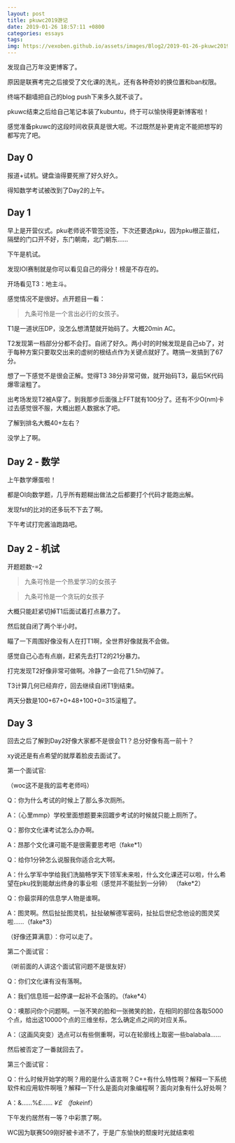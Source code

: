 ```yaml
---
layout: post
title: pkuwc2019游记
date: 2019-01-26 18:57:11 +0800
categories: essays
tags: 
img: https://vexoben.github.io/assets/images/Blog2/2019-01-26-pkuwc2019游记.png
---
```


发现自己万年没更博客了。

原因是联赛考完之后接受了文化课的洗礼，还有各种奇妙的换位置和ban权限。

终端不翻墙把自己的blog push下来多久就不谈了。

pkuwc结束之后给自己笔记本装了kubuntu，终于可以愉快得更新博客啦！

感觉准备pkuwc的这段时间收获真是很大呢。不过既然是补更肯定不能把想写的都写完了吧。

## **Day 0**

报道+试机。键盘油得要死擦了好久好久。

得知数学考试被改到了Day2的上午。

## **Day 1**

早上是开营仪式。pku老师说不管签没签，下次还要选pku，因为pku根正苗红，隔壁的门口开不好，东门朝南，北门朝东……

下午是机试。

发现IOI赛制就是你可以看见自己的得分！榜是不存在的。

开场看见T3：地主斗。

感觉情况不是很好。点开题目一看：

> 九条可怜是一个言出必行的女孩子。

T1是一道状压DP，没怎么想清楚就开始码了。大概20min AC。

T2发现第一档部分分都不会打。自闭了好久。两小时的时候发现是自己sb了，对于每种方案只要取交出来的虚树的根结点作为关键点就好了。瞎搞一发搞到了67分。

想了一下感觉不是很会正解。觉得T3 38分非常可做，就开始码T3，最后5K代码爆零滚粗了。

出考场发现T2被A穿了。到我那步后面强上FFT就有100分了。还有不少O(nm)卡过去感觉很不服，大概出题人数据水了吧。

了解到排名大概40+左右？

没学上了啊。

## **Day 2 - 数学**

上午数学爆蛋啦！

都是OI向数学题，几乎所有题糊出做法之后都要打个代码才能跑出解。

发现fst的比对的还多玩不下去了啊。

下午考试打完酱油跑路吧。

## **Day 2 - 机试**

开题题数-=2

> 九条可怜是一个热爱学习的女孩子

> 九条可怜是一个贪玩的女孩子

大概只能赶紧切掉T1后面试着打点暴力了。

然后就自闭了两个半小时。

瞄了一下周围好像没有人在打T1啊，全世界好像就我不会做。

感觉自己心态有点崩，赶紧先去打T2的21分暴力。

打完发现T2好像非常可做啊。冷静了一会花了1.5h切掉了。

T3计算几何已经弃疗，回去继续自闭T1到结束。

两天分数是100+67+0+48+100+0=315滚粗了。

## **Day 3**

回去之后了解到Day2好像大家都不是很会T1？总分好像有高一前十？

xy说还是有点希望的就厚着脸皮去面试了。

第一个面试官:

（woc这不是我的监考老师吗）

Q：你为什么考试的时候上了那么多次厕所。

A：（心里mmp）学校里面想题要来回踱步考试的时候就只能上厕所了。

Q：那你文化课考试怎么办办啊。

A：昂那个文化课可能不是很需要思考吧（fake*1）

Q：给你1分钟怎么说服我你适合北大啊。

A：什么学军中学给我们洗脑畅学天下领军未来啦，什么文化课还可以啦，什么希望在pku找到能献出终身的事业啦（感觉并不能扯到一分钟） （fake*2）

Q：你最崇拜的信息学人物是谁啊。

A：图灵啊。然后扯扯图灵机，扯扯破解德军密码，扯扯后世纪念他设的图灵奖啦……（fake*3）

（好像还算满意）：你可以走了。

第二个面试官：

（听前面的人讲这个面试官问题不是很友好）

Q：你们文化课有没有落啊。

A：我们信息班一起停课一起补不会落的。（fake*4）

Q：噢那问你个问题啊。一张不笑的脸和一张微笑的脸，在相同的部位各取5000个点，给出这10000个点的三维坐标，怎么确定点之间的对应关系。

A：（这画风突变）选点可以有些侧重啊，可以在轮廓线上取密一些balabala……

然后被否定了一番就回去了。

第三个面试官：

Q：什么时候开始学的啊？用的是什么语言啊？C++有什么特性啊？解释一下系统软件和应用软件啊哦？解释一下什么是面向对象编程啊？面向对象有什么好处啊？

A：&……%£……*￥£ （fake*inf）

下午发约居然有一等？中彩票了啊。

WC因为联赛509刚好被卡进不了，于是广东愉快的颓废时光就结束啦